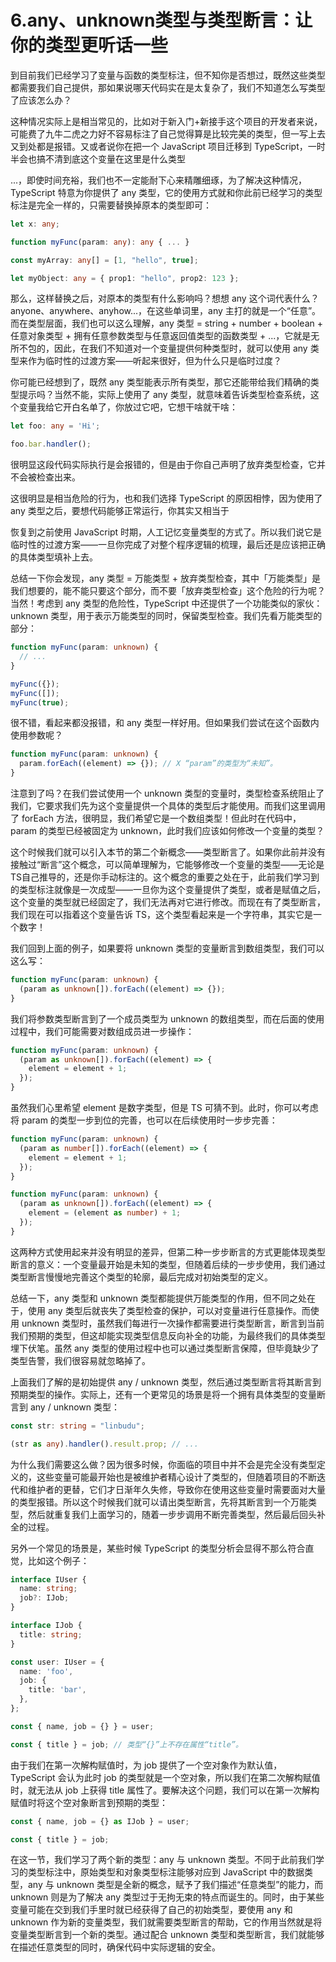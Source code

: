 # 6.any、unknown类型与类型断言：让你的类型更听话一些

到目前我们已经学习了变量与函数的类型标注，但不知你是否想过，既然这些类型都需要我们自己提供，那如果说哪天代码实在是太复杂了，我们不知道怎么写类型了应该怎么办？

这种情况实际上是相当常见的，比如对于新入门+新接手这个项目的开发者来说，可能费了九牛二虎之力好不容易标注了自己觉得算是比较完美的类型，但一写上去又到处都是报错。又或者说你在把一个 JavaScript 项目迁移到 TypeScript，一时半会也搞不清到底这个变量在这里是什么类型

...，即使时间充裕，我们也不一定能耐下心来精雕细琢，为了解决这种情况，TypeScript 特意为你提供了 any 类型，它的使用方式就和你此前已经学习的类型标注是完全一样的，只需要替换掉原本的类型即可：

```typescript
let x: any;

function myFunc(param: any): any { ... }

const myArray: any[] = [1, "hello", true];

let myObject: any = { prop1: "hello", prop2: 123 };
```

那么，这样替换之后，对原本的类型有什么影响吗？想想 any 这个词代表什么？anyone、anywhere、anyhow...，在这些单词里，any 主打的就是一个“任意”。而在类型层面，我们也可以这么理解，any 类型 = string + number + boolean + 任意对象类型 + 拥有任意参数类型与任意返回值类型的函数类型 + ...，它就是无所不包的，因此，在我们不知道对一个变量提供何种类型时，就可以使用 any 类型来作为临时性的过渡方案——听起来很好，但为什么只是临时过度？

你可能已经想到了，既然 any 类型能表示所有类型，那它还能带给我们精确的类型提示吗？当然不能，实际上使用了 any 类型，就意味着告诉类型检查系统，这个变量我给它开白名单了，你放过它吧，它想干啥就干啥：

```typescript
let foo: any = 'Hi';

foo.bar.handler();
```

很明显这段代码实际执行是会报错的，但是由于你自己声明了放弃类型检查，它并不会被检查出来。

这很明显是相当危险的行为，也和我们选择 TypeScript 的原因相悖，因为使用了 any 类型之后，要想代码能够正常运行，你其实又相当于

恢复到之前使用 JavaScript 时期，人工记忆变量类型的方式了。所以我们说它是临时性的过渡方案——一旦你完成了对整个程序逻辑的梳理，最后还是应该把正确的具体类型填补上去。

总结一下你会发现，any 类型 = 万能类型 + 放弃类型检查，其中「万能类型」是我们想要的，能不能只要这个部分，而不要「放弃类型检查」这个危险的行为呢？当然！考虑到 any 类型的危险性，TypeScript 中还提供了一个功能类似的家伙：unknown 类型，用于表示万能类型的同时，保留类型检查。我们先看万能类型的部分：

```typescript
function myFunc(param: unknown) {
  // ...
}

myFunc({});
myFunc([]);
myFunc(true);
```

很不错，看起来都没报错，和 any 类型一样好用。但如果我们尝试在这个函数内使用参数呢？

```typescript
function myFunc(param: unknown) {
  param.forEach((element) => {}); // X “param”的类型为“未知”。
}
```

注意到了吗？在我们尝试使用一个 unknown 类型的变量时，类型检查系统阻止了我们，它要求我们先为这个变量提供一个具体的类型后才能使用。而我们这里调用了 forEach 方法，很明显，我们希望它是一个数组类型！但此时在代码中，param 的类型已经被固定为 unknown，此时我们应该如何修改一个变量的类型？

这个时候我们就可以引入本节的第二个新概念——类型断言了。如果你此前并没有接触过“断言”这个概念，可以简单理解为，它能够修改一个变量的类型——无论是TS自己推导的，还是你手动标注的。这个概念的重要之处在于，此前我们学习到的类型标注就像是一次成型——一旦你为这个变量提供了类型，或者是赋值之后，这个变量的类型就已经固定了，我们无法再对它进行修改。而现在有了类型断言，我们现在可以指着这个变量告诉 TS，这个类型看起来是一个字符串，其实它是一个数字！

我们回到上面的例子，如果要将 unknown 类型的变量断言到数组类型，我们可以这么写：

```typescript
function myFunc(param: unknown) {
  (param as unknown[]).forEach((element) => {});
}
```

我们将参数类型断言到了一个成员类型为 unknown 的数组类型，而在后面的使用过程中，我们可能需要对数组成员进一步操作：

```typescript
function myFunc(param: unknown) {
  (param as unknown[]).forEach((element) => {
    element = element + 1;
  });
}
```

虽然我们心里希望 element 是数字类型，但是 TS 可猜不到。此时，你可以考虑将 param 的类型一步到位的完善，也可以在后续使用时一步步完善：

```typescript
function myFunc(param: unknown) {
  (param as number[]).forEach((element) => {
    element = element + 1;
  });
}

function myFunc(param: unknown) {
  (param as unknown[]).forEach((element) => {
    element = (element as number) + 1;
  });
}
```

这两种方式使用起来并没有明显的差异，但第二种一步步断言的方式更能体现类型断言的意义：一个变量最开始是未知的类型，但随着后续的一步步使用，我们通过类型断言慢慢地完善这个类型的轮廓，最后完成对初始类型的定义。

总结一下，any 类型和 unknown 类型都能提供万能类型的作用，但不同之处在于，使用 any 类型后就丧失了类型检查的保护，可以对变量进行任意操作。而使用 unknown 类型时，虽然我们每进行一次操作都需要进行类型断言，断言到当前我们预期的类型，但这却能实现类型信息反向补全的功能，为最终我们的具体类型埋下伏笔。虽然 any 类型的使用过程中也可以通过类型断言保障，但毕竟缺少了类型告警，我们很容易就忽略掉了。

上面我们了解的是初始提供 any / unknown 类型，然后通过类型断言将其断言到预期类型的操作。实际上，还有一个更常见的场景是将一个拥有具体类型的变量断言到 any / unknown 类型：

```typescript
const str: string = "linbudu";

(str as any).handler().result.prop; // ...
```

为什么我们需要这么做？因为很多时候，你面临的项目中并不会是完全没有类型定义的，这些变量可能最开始也是被维护者精心设计了类型的，但随着项目的不断迭代和维护者的更替，它们才日渐年久失修，导致你在使用这些变量时需要面对大量的类型报错。所以这个时候我们就可以请出类型断言，先将其断言到一个万能类型，然后就重复我们上面学习的，随着一步步调用不断完善类型，然后最后回头补全的过程。

另外一个常见的场景是，某些时候 TypeScript 的类型分析会显得不那么符合直觉，比如这个例子：

```typescript
interface IUser {
  name: string;
  job?: IJob;
}

interface IJob {
  title: string;
}

const user: IUser = {
  name: 'foo',
  job: {
    title: 'bar',
  },
};

const { name, job = {} } = user;

const { title } = job; // 类型“{}”上不存在属性“title”。
```

由于我们在第一次解构赋值时，为 job 提供了一个空对象作为默认值，TypeScript 会认为此时 job 的类型就是一个空对象，所以我们在第二次解构赋值时，就无法从 job 上获得 title 属性了。要解决这个问题，我们可以在第一次解构赋值时将这个空对象断言到预期的类型：

```typescript
const { name, job = {} as IJob } = user;

const { title } = job;
```

在这一节，我们学习了两个新的类型：any 与 unknown 类型。不同于此前我们学习的类型标注中，原始类型和对象类型标注能够对应到 JavaScript 中的数据类型，any 与 unknown 类型是全新的概念，赋予了我们描述“任意类型”的能力，而 unknown 则是为了解决 any 类型过于无拘无束的特点而诞生的。同时，由于某些变量可能在交到我们手里时就已经获得了自己的初始类型，要使用 any 和 unknown 作为新的变量类型，我们就需要类型断言的帮助，它的作用当然就是将变量类型断言到一个新的类型。通过配合 unknown 类型和类型断言，我们就能够在描述任意类型的同时，确保代码中实际逻辑的安全。